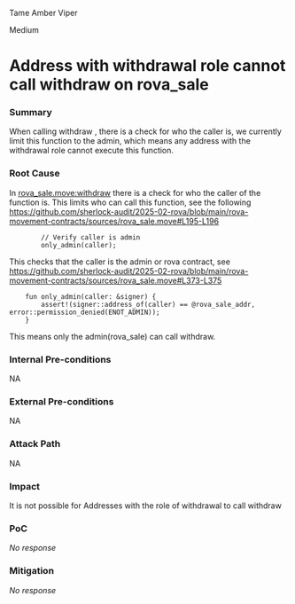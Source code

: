 Tame Amber Viper

Medium

# Address with withdrawal role cannot call withdraw on rova_sale

### Summary

When calling withdraw , there is a check for who the caller is, we currently limit this function to the admin, which means any address with the withdrawal role cannot execute this function.


### Root Cause

In [rova_sale.move:withdraw](https://github.com/sherlock-audit/2025-02-rova/blob/main/rova-movement-contracts/sources/rova_sale.move#L190-L210) there is a check for who the caller of the function is. This limits who can call this function, see the following
https://github.com/sherlock-audit/2025-02-rova/blob/main/rova-movement-contracts/sources/rova_sale.move#L195-L196
```solidity
        // Verify caller is admin
        only_admin(caller);
```
This checks that the caller is the admin or rova contract, see 
https://github.com/sherlock-audit/2025-02-rova/blob/main/rova-movement-contracts/sources/rova_sale.move#L373-L375
```solidity
    fun only_admin(caller: &signer) {
        assert!(signer::address_of(caller) == @rova_sale_addr, error::permission_denied(ENOT_ADMIN));
    }
```
This means only the admin(rova_sale) can call withdraw. 

### Internal Pre-conditions

NA

### External Pre-conditions

NA

### Attack Path

NA

### Impact

It is not possible for Addresses with the role of withdrawal to call withdraw

### PoC

_No response_

### Mitigation

_No response_